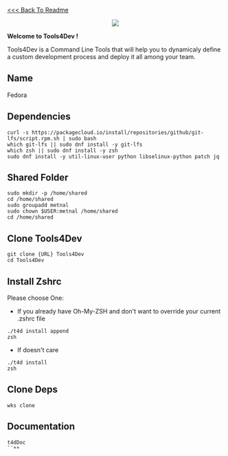  [<<< Back To Readme](../../../../README.md)
 <p align="center">
     <img src="https://image.ibb.co/mfkNxG/Screen_Shot_2018_01_02_at_10_55_58.png">
 </p>

 **Welcome to Tools4Dev !**

 Tools4Dev is a Command Line Tools that will help you to dynamicaly define 
 a custom development process and deploy it all among your team. 



## Name
<p>Fedora</p>


## Dependencies
```
curl -s https://packagecloud.io/install/repositories/github/git-lfs/script.rpm.sh | sudo bash
which git-lfs || sudo dnf install -y git-lfs
which zsh || sudo dnf install -y zsh
sudo dnf install -y util-linux-user python libselinux-python patch jq
```


## Shared Folder
```
sudo mkdir -p /home/shared
cd /home/shared
sudo groupadd metnal
sudo chown $USER:metnal /home/shared
cd /home/shared
```


## Clone Tools4Dev
```
git clone {URL} Tools4Dev
cd Tools4Dev
```


## Install Zshrc
Please choose One:

* If you already have Oh-My-ZSH and don't want to override your current .zshrc file
```
./t4d install append
zsh
```
* If doesn't care
```
./t4d install
zsh
```


## Clone Deps
```
wks clone
```


## Documentation
```
t4dDoc
``** 

